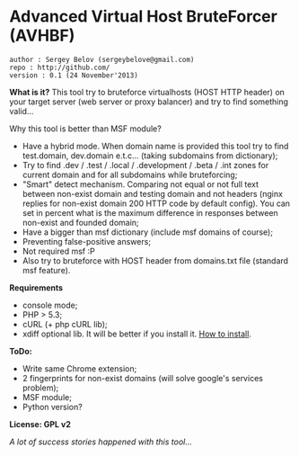# Advanced Virtual Host BruteForcer (AVHBF) #

    author : Sergey Belov (sergeybelove@gmail.com)
    repo : http://github.com/
    version : 0.1 (24 November'2013)

**What is it?**
This tool try to bruteforce virtualhosts (HOST HTTP header) on your target server (web server or proxy balancer)  and try to find something valid...

Why this tool is better than MSF module?

- Have a hybrid mode. When domain name is provided this tool try to find test.domain, dev.domain e.t.c... (taking subdomains from dictionary);
- Try to find .dev / .test / .local / .development / .beta / .int zones for current domain and for all subdomains while bruteforcing;
- "Smart" detect mechanism. Comparing not equal or not full text between non-exist domain and testing domain and not headers (nginx replies for non-exist domain 200 HTTP code by default config). You can set in percent what is the maximum difference in responses between non-exist and founded domain;
- Have a bigger than msf dictionary (include msf domains of course);
- Preventing false-positive answers;
- Not required msf :P
- Also try to bruteforce with HOST header from domains.txt file (standard msf feature).

**Requirements**

- console mode;
- PHP > 5.3;
- cURL (+ php cURL lib);
- xdiff optional lib. It will be better if you install it. [How to install](http://serverfault.com/questions/362680/installing-xdiff-locally-with-apache-php).

**ToDo:**

- Write same Chrome extension;
- 2 fingerprints for non-exist domains (will solve google's services problem);
- MSF module;
- Python version? 

**License: GPL v2**

*A lot of success stories happened with this tool...*